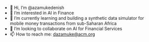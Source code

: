 - 👋 Hi, I’m @azamukedenish
- 👀 I’m interested in AI in Finance
- 🌱 I’m currently learning and building a synthetic data simulator for mobile money transactions from sub-Saharan Africa
- 💞️ I’m looking to collaborate on AI for Financial Services
- 📫 How to reach me: dazamuke@acm.org

<!---
azamukedenish/azamukedenish is a ✨ special ✨ repository because its `README.md` (this file) appears on your GitHub profile.
You can click the Preview link to take a look at your changes.
--->
